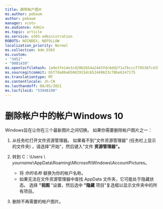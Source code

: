 ```yaml
---
title: 删除帐户图片
ms.author: pebaum
author: pebaum
manager: scotv
ms.audience: Admin
ms.topic: article
ms.service: o365-administration
ROBOTS: NOINDEX, NOFOLLOW
localization_priority: Normal
ms.collection: Adm_O365
ms.custom:
- "3452"
- "9001439"
ms.openlocfilehash: 1a9e3fe14e3cd2062b54a2443fdc6dd2f1a7bcccf79538fc439295ce43082149
ms.sourcegitcommit: b5f7da89a650d2915dc652449623c78be6247175
ms.translationtype: MT
ms.contentlocale: zh-CN
ms.lasthandoff: 08/05/2021
ms.locfileid: "53948190"
---
```

# <a name="delete-an-account-picture-in-windows-10"></a>删除帐户中的帐户Windows 10

Windows旨在让你在三个最新图片之间切换。 如果你需要删除帐户图片之一：

1. 从任务栏打开文件资源管理器。 如果看不到"文件资源管理器" (任务栏上显示的文件夹) ，请选择"开始"，然后键入"文件 **资源管理器"。** 

2. 转到 C：\Users \\ *yourname*\AppData\Roaming\Microsoft\Windows\AccountPictures。 
    - 将 *你的名称* 替换为你的帐户名称。
    - 如果无法在文件资源管理器中查找 AppData 文件夹，它可能处于隐藏状态。 选择 **"视图** "设置，然后选中 **"隐藏** 项目"复选框以显示文件夹中的所有项目。

3. 删除不再需要的帐户图片。
 
 